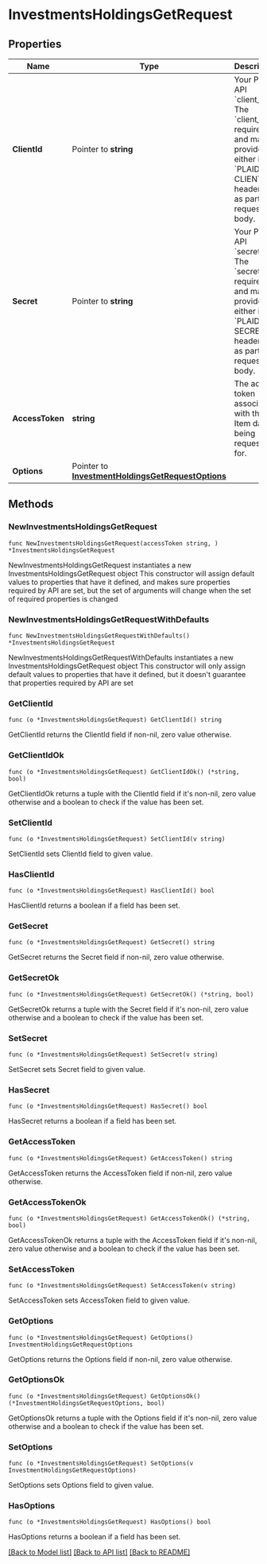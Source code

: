# InvestmentsHoldingsGetRequest

## Properties

Name | Type | Description | Notes
------------ | ------------- | ------------- | -------------
**ClientId** | Pointer to **string** | Your Plaid API &#x60;client_id&#x60;. The &#x60;client_id&#x60; is required and may be provided either in the &#x60;PLAID-CLIENT-ID&#x60; header or as part of a request body. | [optional] 
**Secret** | Pointer to **string** | Your Plaid API &#x60;secret&#x60;. The &#x60;secret&#x60; is required and may be provided either in the &#x60;PLAID-SECRET&#x60; header or as part of a request body. | [optional] 
**AccessToken** | **string** | The access token associated with the Item data is being requested for. | 
**Options** | Pointer to [**InvestmentHoldingsGetRequestOptions**](InvestmentHoldingsGetRequestOptions.md) |  | [optional] 

## Methods

### NewInvestmentsHoldingsGetRequest

`func NewInvestmentsHoldingsGetRequest(accessToken string, ) *InvestmentsHoldingsGetRequest`

NewInvestmentsHoldingsGetRequest instantiates a new InvestmentsHoldingsGetRequest object
This constructor will assign default values to properties that have it defined,
and makes sure properties required by API are set, but the set of arguments
will change when the set of required properties is changed

### NewInvestmentsHoldingsGetRequestWithDefaults

`func NewInvestmentsHoldingsGetRequestWithDefaults() *InvestmentsHoldingsGetRequest`

NewInvestmentsHoldingsGetRequestWithDefaults instantiates a new InvestmentsHoldingsGetRequest object
This constructor will only assign default values to properties that have it defined,
but it doesn't guarantee that properties required by API are set

### GetClientId

`func (o *InvestmentsHoldingsGetRequest) GetClientId() string`

GetClientId returns the ClientId field if non-nil, zero value otherwise.

### GetClientIdOk

`func (o *InvestmentsHoldingsGetRequest) GetClientIdOk() (*string, bool)`

GetClientIdOk returns a tuple with the ClientId field if it's non-nil, zero value otherwise
and a boolean to check if the value has been set.

### SetClientId

`func (o *InvestmentsHoldingsGetRequest) SetClientId(v string)`

SetClientId sets ClientId field to given value.

### HasClientId

`func (o *InvestmentsHoldingsGetRequest) HasClientId() bool`

HasClientId returns a boolean if a field has been set.

### GetSecret

`func (o *InvestmentsHoldingsGetRequest) GetSecret() string`

GetSecret returns the Secret field if non-nil, zero value otherwise.

### GetSecretOk

`func (o *InvestmentsHoldingsGetRequest) GetSecretOk() (*string, bool)`

GetSecretOk returns a tuple with the Secret field if it's non-nil, zero value otherwise
and a boolean to check if the value has been set.

### SetSecret

`func (o *InvestmentsHoldingsGetRequest) SetSecret(v string)`

SetSecret sets Secret field to given value.

### HasSecret

`func (o *InvestmentsHoldingsGetRequest) HasSecret() bool`

HasSecret returns a boolean if a field has been set.

### GetAccessToken

`func (o *InvestmentsHoldingsGetRequest) GetAccessToken() string`

GetAccessToken returns the AccessToken field if non-nil, zero value otherwise.

### GetAccessTokenOk

`func (o *InvestmentsHoldingsGetRequest) GetAccessTokenOk() (*string, bool)`

GetAccessTokenOk returns a tuple with the AccessToken field if it's non-nil, zero value otherwise
and a boolean to check if the value has been set.

### SetAccessToken

`func (o *InvestmentsHoldingsGetRequest) SetAccessToken(v string)`

SetAccessToken sets AccessToken field to given value.


### GetOptions

`func (o *InvestmentsHoldingsGetRequest) GetOptions() InvestmentHoldingsGetRequestOptions`

GetOptions returns the Options field if non-nil, zero value otherwise.

### GetOptionsOk

`func (o *InvestmentsHoldingsGetRequest) GetOptionsOk() (*InvestmentHoldingsGetRequestOptions, bool)`

GetOptionsOk returns a tuple with the Options field if it's non-nil, zero value otherwise
and a boolean to check if the value has been set.

### SetOptions

`func (o *InvestmentsHoldingsGetRequest) SetOptions(v InvestmentHoldingsGetRequestOptions)`

SetOptions sets Options field to given value.

### HasOptions

`func (o *InvestmentsHoldingsGetRequest) HasOptions() bool`

HasOptions returns a boolean if a field has been set.


[[Back to Model list]](../README.md#documentation-for-models) [[Back to API list]](../README.md#documentation-for-api-endpoints) [[Back to README]](../README.md)


